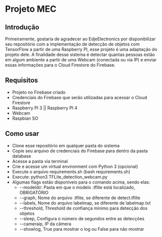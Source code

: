 # Projeto MEC
 
## Introdução
Primeiramente, gostaria de agradecer ao EdjeElectronics por disponibilizar seu repositório com a implementação de detecção de objetos com TensorFlow a partir de uma Raspberry PI, esse projeto é uma adaptação do projeto dele.
A finalidade desse sistema é detectar quantas pessoas estão em algum ambiente a partir de uma Webcam (conectada ou via IP) e enviar essas informações para o Cloud Firestore do Firebase.
 
## Requisitos
- Projeto no Firebase criado
- Credenciais do Firebase que serão utilizadas para acessar o Cloud Firestore
- Raspberry PI 3 || Raspberry PI 4
- Webcam
- Raspbian SO
 
## Como usar
- Clone esse repositório em qualquer pasta do sistema
- Copie seu arquivo de credenciais do Firebase para dentro da pasta database
- Acesse a pasta via terminal
- Crie e acesse um virtual environment com Python 3 (opcional)
- Execute o arquivo requirements.sh (bash requirements.sh)
- Execute: python3 TFLite_detection_webcam.py
- Algumas flags estão disponíveis para o comando acima, sendo elas:
  - --modeldir: Pasta em que o modelo .tflite está localizado, OBRIGATÓRIO
  - --graph, Nome do arquivo .tflite, se diferente de detect.tflite
  - --labels, Nome do arquivo labelmap, se diferente de labelmap.txt
  - --threshold, Threshold de confiança mínimo para detecção dos objetos
  - --sleep, Configura o número de segundos entre as detecções
  - --cameraip, IP da câmera
  - --showlog, True para mostrar o log ou False para não mostrar
 

